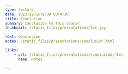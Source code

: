 ```yaml
---
type: lecture
date: 2023-12-16T8:00:00+4:30
title: Conclusion
summary: Conclusion to this course
thumbnail: /static_files/presentations/lec.jpg

text: Conclusion
notes: /static_files/presentations/conclusion.html

links: 
    - url: /static_files/presentations/conclusion.html
      name: Notes
    
---
```




